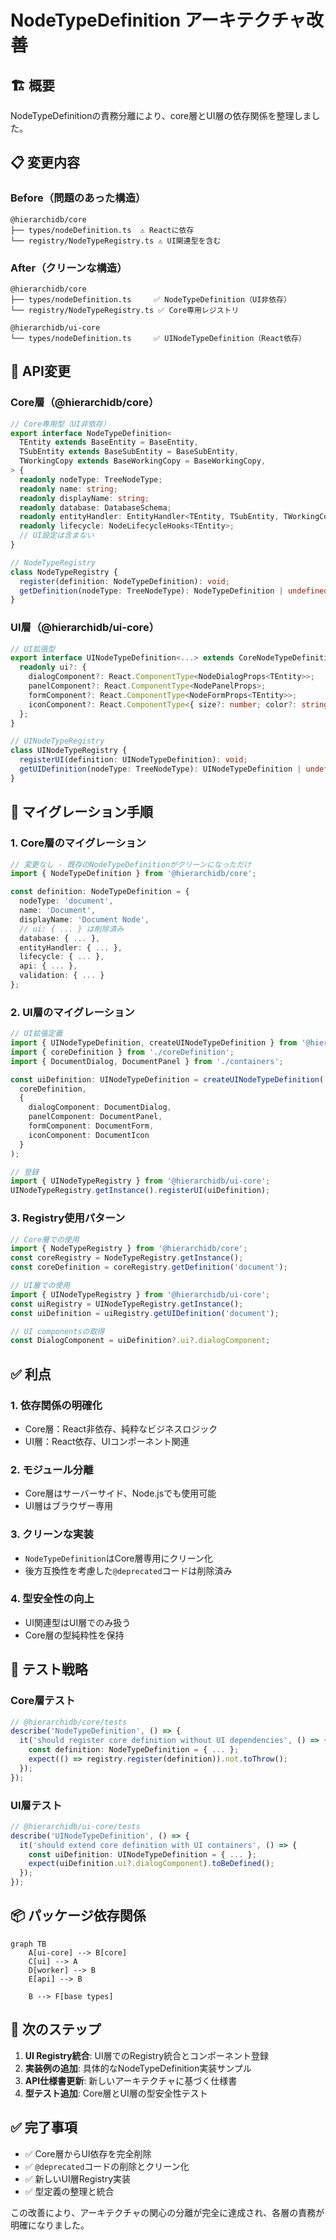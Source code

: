 # NodeTypeDefinition アーキテクチャ改善

## 🏗️ 概要

NodeTypeDefinitionの責務分離により、core層とUI層の依存関係を整理しました。

## 📋 変更内容

### **Before（問題のあった構造）**

```
@hierarchidb/core
├── types/nodeDefinition.ts  ⚠️ Reactに依存
└── registry/NodeTypeRegistry.ts ⚠️ UI関連型を含む
```

### **After（クリーンな構造）**

```
@hierarchidb/core
├── types/nodeDefinition.ts     ✅ NodeTypeDefinition（UI非依存）
└── registry/NodeTypeRegistry.ts ✅ Core専用レジストリ

@hierarchidb/ui-core
└── types/nodeDefinition.ts     ✅ UINodeTypeDefinition（React依存）
```

## 📝 API変更

### **Core層（@hierarchidb/core）**

```typescript
// Core専用型（UI非依存）
export interface NodeTypeDefinition<
  TEntity extends BaseEntity = BaseEntity,
  TSubEntity extends BaseSubEntity = BaseSubEntity,
  TWorkingCopy extends BaseWorkingCopy = BaseWorkingCopy,
> {
  readonly nodeType: TreeNodeType;
  readonly name: string;
  readonly displayName: string;
  readonly database: DatabaseSchema;
  readonly entityHandler: EntityHandler<TEntity, TSubEntity, TWorkingCopy>;
  readonly lifecycle: NodeLifecycleHooks<TEntity>;
  // UI設定は含まない
}

// NodeTypeRegistry
class NodeTypeRegistry {
  register(definition: NodeTypeDefinition): void;
  getDefinition(nodeType: TreeNodeType): NodeTypeDefinition | undefined;
}
```

### **UI層（@hierarchidb/ui-core）**

```typescript
// UI拡張型
export interface UINodeTypeDefinition<...> extends CoreNodeTypeDefinition<...> {
  readonly ui?: {
    dialogComponent?: React.ComponentType<NodeDialogProps<TEntity>>;
    panelComponent?: React.ComponentType<NodePanelProps>;
    formComponent?: React.ComponentType<NodeFormProps<TEntity>>;
    iconComponent?: React.ComponentType<{ size?: number; color?: string }>;
  };
}

// UINodeTypeRegistry
class UINodeTypeRegistry {
  registerUI(definition: UINodeTypeDefinition): void;
  getUIDefinition(nodeType: TreeNodeType): UINodeTypeDefinition | undefined;
}
```

## 🔄 マイグレーション手順

### **1. Core層のマイグレーション**

```typescript
// 変更なし - 既存のNodeTypeDefinitionがクリーンになっただけ
import { NodeTypeDefinition } from '@hierarchidb/core';

const definition: NodeTypeDefinition = {
  nodeType: 'document',
  name: 'Document',
  displayName: 'Document Node',
  // ui: { ... } は削除済み
  database: { ... },
  entityHandler: { ... },
  lifecycle: { ... },
  api: { ... },
  validation: { ... }
};
```

### **2. UI層のマイグレーション**

```typescript
// UI拡張定義
import { UINodeTypeDefinition, createUINodeTypeDefinition } from '@hierarchidb/ui-core';
import { coreDefinition } from './coreDefinition';
import { DocumentDialog, DocumentPanel } from './containers';

const uiDefinition: UINodeTypeDefinition = createUINodeTypeDefinition(
  coreDefinition,
  {
    dialogComponent: DocumentDialog,
    panelComponent: DocumentPanel,
    formComponent: DocumentForm,
    iconComponent: DocumentIcon
  }
);

// 登録
import { UINodeTypeRegistry } from '@hierarchidb/ui-core';
UINodeTypeRegistry.getInstance().registerUI(uiDefinition);
```

### **3. Registry使用パターン**

```typescript
// Core層での使用
import { NodeTypeRegistry } from '@hierarchidb/core';
const coreRegistry = NodeTypeRegistry.getInstance();
const coreDefinition = coreRegistry.getDefinition('document');

// UI層での使用
import { UINodeTypeRegistry } from '@hierarchidb/ui-core';
const uiRegistry = UINodeTypeRegistry.getInstance();
const uiDefinition = uiRegistry.getUIDefinition('document');

// UI componentsの取得
const DialogComponent = uiDefinition?.ui?.dialogComponent;
```

## ✅ 利点

### **1. 依存関係の明確化**
- Core層：React非依存、純粋なビジネスロジック
- UI層：React依存、UIコンポーネント関連

### **2. モジュール分離**
- Core層はサーバーサイド、Node.jsでも使用可能
- UI層はブラウザー専用

### **3. クリーンな実装**
- `NodeTypeDefinition`はCore層専用にクリーン化
- 後方互換性を考慮した`@deprecated`コードは削除済み

### **4. 型安全性の向上**
- UI関連型はUI層でのみ扱う
- Core層の型純粋性を保持

## 🧪 テスト戦略

### **Core層テスト**
```typescript
// @hierarchidb/core/tests
describe('NodeTypeDefinition', () => {
  it('should register core definition without UI dependencies', () => {
    const definition: NodeTypeDefinition = { ... };
    expect(() => registry.register(definition)).not.toThrow();
  });
});
```

### **UI層テスト**
```typescript
// @hierarchidb/ui-core/tests  
describe('UINodeTypeDefinition', () => {
  it('should extend core definition with UI containers', () => {
    const uiDefinition: UINodeTypeDefinition = { ... };
    expect(uiDefinition.ui?.dialogComponent).toBeDefined();
  });
});
```

## 📦 パッケージ依存関係

```mermaid
graph TB
    A[ui-core] --> B[core]
    C[ui] --> A
    D[worker] --> B
    E[api] --> B
    
    B --> F[base types]
```

## 🚀 次のステップ

1. **UI Registry統合**: UI層でのRegistry統合とコンポーネント登録
2. **実装例の追加**: 具体的なNodeTypeDefinition実装サンプル
3. **API仕様書更新**: 新しいアーキテクチャに基づく仕様書
4. **型テスト追加**: Core層とUI層の型安全性テスト

## ✅ 完了事項

- ✅ Core層からUI依存を完全削除
- ✅ `@deprecated`コードの削除とクリーン化
- ✅ 新しいUI層Registry実装
- ✅ 型定義の整理と統合

この改善により、アーキテクチャの関心の分離が完全に達成され、各層の責務が明確になりました。